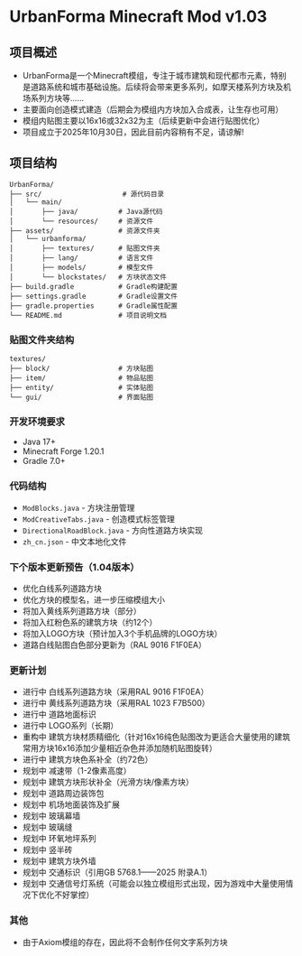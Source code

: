 # UrbanForma Minecraft Mod v1.03

## 项目概述
- UrbanForma是一个Minecraft模组，专注于城市建筑和现代都市元素，特别是道路系统和城市基础设施。后续将会带来更多系列，如摩天楼系列方块及机场系列方块等......
- 主要面向创造模式建造（后期会为模组内方块加入合成表，让生存也可用）
- 模组内贴图主要以16x16或32x32为主（后续更新中会进行贴图优化）
- 项目成立于2025年10月30日，因此目前内容稍有不足，请谅解!

## 项目结构
```
UrbanForma/
├── src/                    # 源代码目录
│   └── main/
│       ├── java/          # Java源代码
│       └── resources/     # 资源文件
├── assets/                # 资源文件夹
│   └── urbanforma/
│       ├── textures/      # 贴图文件夹
│       ├── lang/          # 语言文件
│       ├── models/        # 模型文件
│       └── blockstates/   # 方块状态文件
├── build.gradle           # Gradle构建配置
├── settings.gradle        # Gradle设置文件
├── gradle.properties      # Gradle属性配置
└── README.md              # 项目说明文档
```

### 贴图文件夹结构
```
textures/
├── block/                 # 方块贴图
├── item/                  # 物品贴图
├── entity/                # 实体贴图
└── gui/                   # 界面贴图
```

### 开发环境要求
- Java 17+
- Minecraft Forge 1.20.1
- Gradle 7.0+

### 代码结构
- `ModBlocks.java` - 方块注册管理
- `ModCreativeTabs.java` - 创造模式标签管理
- `DirectionalRoadBlock.java` - 方向性道路方块实现
- `zh_cn.json` - 中文本地化文件

### 下个版本更新预告（1.04版本）
- 优化白线系列道路方块
- 优化方块的模型名，进一步压缩模组大小
- 将加入黄线系列道路方块（部分）
- 将加入红粉色系的建筑方块（约12个）
- 将加入LOGO方块（预计加入3个手机品牌的LOGO方块）
- 道路白线贴图白色部分更新为（RAL 9016  F1F0EA）

### 更新计划
- 进行中 白线系列道路方块（采用RAL 9016  F1F0EA）
- 进行中 黄线系列道路方块（采用RAL 1023  F7B500）
- 进行中 道路地面标识
- 进行中 LOGO系列（长期）
- 重构中 建筑方块材质精细化（针对16x16纯色贴图改为更适合大量使用的建筑常用方块16x16添加少量相近杂色并添加随机贴图旋转）
- 进行中 建筑方块色系补全（约72色）
- 规划中 减速带（1-2像素高度）
- 规划中 建筑方块形状补全（光滑方块/像素方块）
- 规划中 道路周边装饰包
- 规划中 机场地面装饰及扩展
- 规划中 玻璃幕墙
- 规划中 玻璃缝
- 规划中 环氧地坪系列
- 规划中 竖半砖
- 规划中 建筑方块外墙
- 规划中 交通标识（引用GB 5768.1——2025 附录A.1）
- 规划中 交通信号灯系统（可能会以独立模组形式出现，因为游戏中大量使用情况下优化不好掌控）

### 其他
- 由于Axiom模组的存在，因此将不会制作任何文字系列方块
